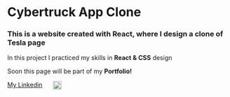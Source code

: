 # Cybertruck App Clone 

### This is a website created with React, where I design a clone of Tesla page

<p style="margin: 0;">In this project I practiced my skills in <strong>React & CSS</strong> design</p>

<p>Soon this page will be part of my <strong>Portfolio!</strong></p>

<div style="display: flex; gap: 24px;">
    <a href="https://www.linkedin.com/in/jorge-ferreyra-" target="_blank">My Linkedin</a>
    <img src="https://upload.wikimedia.org/wikipedia/commons/thumb/8/81/LinkedIn_icon.svg/2048px-LinkedIn_icon.svg.png" alt='Linkedin logo' width='20' height='20'/>
</div>
